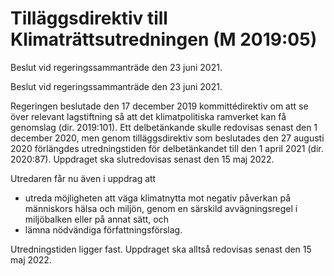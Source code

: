 # Tilläggsdirektiv till Klimaträttsutredningen (M 2019:05)

Beslut vid regeringssammanträde den 23 juni 2021.

Beslut vid regeringssammanträde den 23 juni 2021.

Regeringen beslutade den 17 december 2019 kommittédirektiv om att se över relevant lagstiftning så att det klimatpolitiska ramverket kan få genomslag (dir. 2019:101). Ett delbetänkande skulle redovisas senast den 1 december 2020, men genom tilläggsdirektiv som beslutades den 27 augusti 2020 förlängdes utredningstiden för delbetänkandet till den 1 april 2021 (dir. 2020:87). Uppdraget ska slutredovisas senast den 15 maj 2022.

Utredaren får nu även i uppdrag att

* utreda möjligheten att väga klimatnytta mot negativ påverkan på människors hälsa och miljön, genom en särskild avvägningsregel i
miljöbalken eller på annat sätt, och
* lämna nödvändiga författningsförslag.

Utredningstiden ligger fast. Uppdraget ska alltså redovisas senast den 15 maj 2022.

